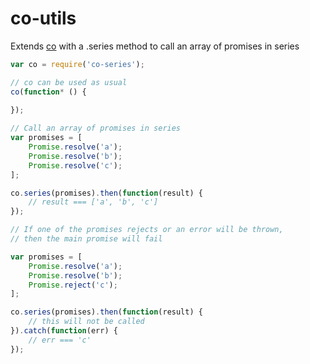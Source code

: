 # co-utils

Extends [co](https://github.com/tj/co) with a .series method to call an array of promises in series

```js
var co = require('co-series');

// co can be used as usual
co(function* () {
    
});

// Call an array of promises in series
var promises = [
    Promise.resolve('a');
    Promise.resolve('b');
    Promise.resolve('c');
];

co.series(promises).then(function(result) {
    // result === ['a', 'b', 'c']
});

// If one of the promises rejects or an error will be thrown,
// then the main promise will fail

var promises = [
    Promise.resolve('a');
    Promise.resolve('b');
    Promise.reject('c');
];

co.series(promises).then(function(result) {
    // this will not be called
}).catch(function(err) {
    // err === 'c'
});

```
